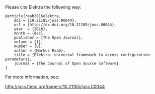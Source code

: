 Please cite Elektra the following way:

```
@article{raab2016elektra,
	doi = {10.21105/joss.00044},
	url = {http://dx.doi.org/10.21105/joss.00044},
	year  = {2016},
	month = {dec},
	publisher = {The Open Journal},
	volume = {1},
	number = {8},
	author = {Markus Raab},
	title = {Elektra: universal framework to access configuration parameters},
	journal = {The Journal of Open Source Software}
}
```

For more information, see:

http://joss.theoj.org/papers/10.21105/joss.00044

